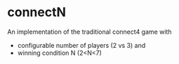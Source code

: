 # connectN

An implementation of the traditional connect4 game with 
- configurable number of players (2 vs 3) and 
- winning condition N (2<N<7)
